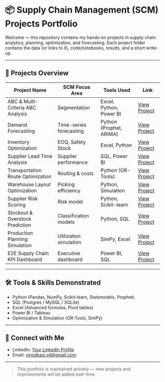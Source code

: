 # 📦 Supply Chain Management (SCM) Projects Portfolio

Welcome — this repository contains my hands-on projects in supply chain analytics, planning, optimization, and forecasting. Each project folder contains the data (or links to it), code/notebooks, results, and a short write-up.

---

## 📂 Projects Overview

| Project Name | SCM Focus Area | Tools Used | Link |
|--------------|------------|------------|------|
| ABC & Multi-Criteria ABC Analysis | Segmentation | Excel, Python, Power BI | [View Project](ABC_Analysis/README.md) |
| Demand Forecasting | Time-series forecasting | Python (Prophet, ARIMA) | [View Project](Demand_Forecasting/README.md) |
| Inventory Optimization | EOQ, Safety Stock | Excel, Python | [View Project](Inventory_Optimization/README.md) |
| Supplier Lead Time Analysis | Supplier performance | SQL, Power BI | [View Project](Lead_Time_Analysis/README.md) |
| Transportation Route Optimization | Routing & costs | Python (OR-Tools) | [View Project](Transportation_Route_Optimization/README.md) |
| Warehouse Layout Optimization | Picking efficiency | Python, Simulation | [View Project](Warehouse_Layout_Optimization/README.md) |
| Supplier Risk Scoring | Risk model | Python, Scikit-learn | [View Project](Supplier_Risk_Scoring/README.md) |
| Stockout & Overstock Prediction | Classification models | Python, SQL | [View Project](Stockout_Overstock_Prediction/README.md) |
| Production Planning Simulation | Utilization simulation | SimPy, Excel | [View Project](Production_Planning_Simulation/README.md) |
| E2E Supply Chain KPI Dashboard | Executive dashboard | Power BI, SQL | [View Project](E2E_Supply_Chain_KPI_Dashboard/README.md) |

---

## 🛠 Tools & Skills Demonstrated
- Python (Pandas, NumPy, Scikit-learn, Statsmodels, Prophet)
- SQL (Postgres / MySQL / SQLite)
- Excel (Advanced formulas, Pivot tables)
- Power BI / Tableau
- Optimization & Simulation (OR-Tools, SimPy)

---

## 📢 Connect with Me
- LinkedIn: [Your LinkedIn Profile](https://www.linkedin.com/in/vinodkasi/)
- Email: vinodkasi.vd@gmail.com

---

> This portfolio is maintained actively — new projects and improvements will be added over time.
